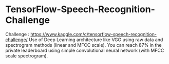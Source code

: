 # TensorFlow-Speech-Recognition-Challenge

Challenge : https://www.kaggle.com/c/tensorflow-speech-recognition-challenge/
Use of Deep Learning architecture like VGG using raw data and spectrogram methods (linear and MFCC scale).
You can reach 87% in the private leaderboard using simple convolutional neural network (with MFCC scale spectrogram).
